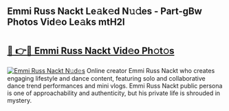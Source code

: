 ## Emmi Russ Nackt Le𝚊k𝚎d N𝚞𝚍es - Part-gBw Photos Vid𝚎o Le𝚊ks mtH2I

# <h2><a href="http://fb6p3j.evod.top/?m=Emmi+Russ+Nackt">🔗 👉🔴 Emmi Russ Nackt Vid𝚎o Ph𝚘t𝚘s</a></h2>

[![Emmi Russ Nackt N𝚞d𝚎s](https://i.imgur.com/8V9OHl7.gif)](http://fb6p3j.evod.top/?m=Emmi+Russ+Nackt)
Online creator Emmi Russ Nackt who creates engaging lifestyle and dance content, featuring solo and collaborative dance trend performances and mini vlogs. Emmi Russ Nackt public persona is one of approachability and authenticity, but his private life is shrouded in mystery. 
